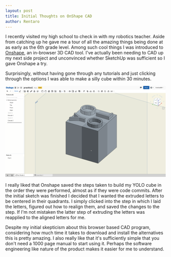 ```yaml
---
layout: post
title: Initial Thoughts on OnShape CAD
author: Rentaro
---
```


I recently visited my high school to check in with my robotics teacher. Aside from catching up he gave me a tour of all the amazing things being done at as early as the 6th grade level. Among such cool things I was introduced to [Onshape](https://www.onshape.com/), an in-browser 3D CAD tool. I've actually been needing to CAD up my next side project and unconvinced whether SketchUp was sufficient so I gave Onshape a try.

Surprisingly, without having gone through any tutorials and just clicking through the options I was able to make a silly cube within 30 minutes.

![yolo cube](/img/2015-12-18-onshape-yolo-cube.png)

I really liked that Onshape saved the steps taken to build my YOLO cube in the order they were performed, almost as if they were code commits. After the initial sketch was finished I decided that I wanted the extruded letters to be centered in their quadrants. I simply clicked into the step in which I laid the letters, figured out how to realign them, and saved the changes to the step. If I'm not mistaken the latter step of extruding the letters was reapplied to the aligned letters for me.

Despite my initial skepticism about this browser based CAD program, considering how much time it takes to download and install the alternatives this is pretty amazing. I also really like that it's sufficiently simple that you don't need a 1000 page manual to start using it. Perhaps the software engineering like nature of the product makes it easier for me to understand. 

